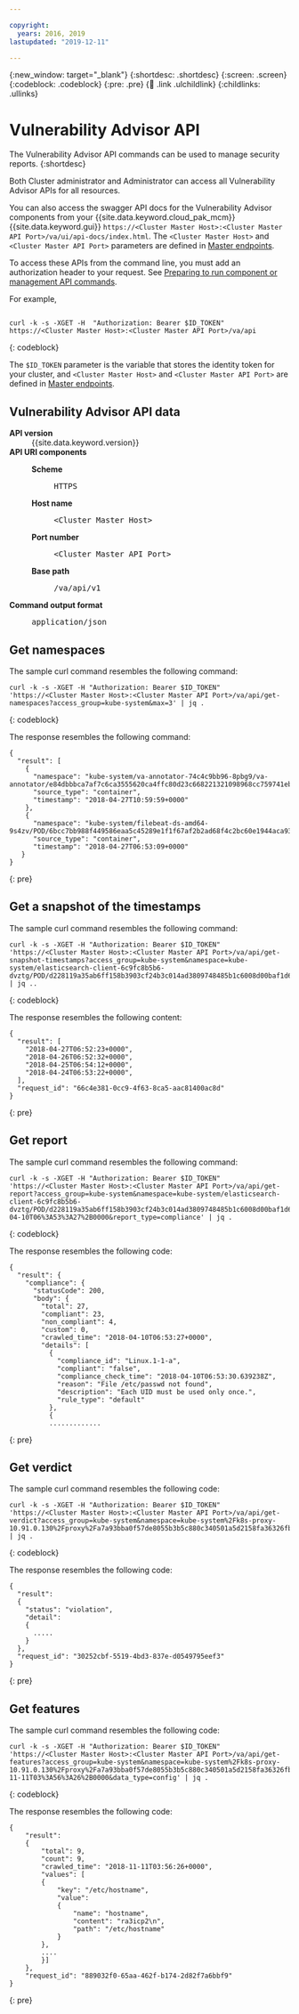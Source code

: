 ```yaml
---

copyright:
  years: 2016, 2019
lastupdated: "2019-12-11"

---
```


{:new_window: target="_blank"}
{:shortdesc: .shortdesc}
{:screen: .screen}
{:codeblock: .codeblock}
{:pre: .pre}
{:child: .link .ulchildlink}
{:childlinks: .ullinks}

# Vulnerability Advisor API

The Vulnerability Advisor API commands can be used to manage security reports.
{:shortdesc}

Both Cluster administrator and Administrator can access all Vulnerability Advisor APIs for all resources.

You can also access the swagger API docs for the Vulnerability Advisor components from your {{site.data.keyword.cloud_pak_mcm}} {{site.data.keyword.gui}} `https://<Cluster Master Host>:<Cluster Master API Port>/va/ui/api-docs/index.html`. The `<Cluster Master Host>` and `<Cluster Master API Port>` parameters are defined in [Master endpoints](../installer/3.2.2/cluster_endpoints.md#master).

To access these APIs from the command line, you must add an authorization header to your request. See [Preparing to run component or management API commands](../iam/3.4.0/apis/access_api.md).

For example,

```

curl -k -s -XGET -H  "Authorization: Bearer $ID_TOKEN" https://<Cluster Master Host>:<Cluster Master API Port>/va/api

```
{: codeblock}

The `$ID_TOKEN` parameter is the variable that stores the identity token for your cluster, and `<Cluster Master Host>` and `<Cluster Master API Port>` are defined in [Master endpoints](../installer/3.2.2/cluster_endpoints.md#master).


## Vulnerability Advisor API data

<dl>
<dt><b>API version</b></dt>
<dd>{{site.data.keyword.version}}</dd>
<dt><b>API URI components</b></dt>
<dd>
<dl>
<dt><b>Scheme</b></dt>
<dd><pre>HTTPS</pre></dd>
<dt><b>Host name</b></dt>
<dd><pre>&lt;Cluster Master Host&gt;</pre></dd>
<dt><b>Port number</b></dt>
<dd><pre>&lt;Cluster Master API Port&gt;</pre></dd>
<dt><b>Base path</b></dt>
<dd><pre>/va/api/v1</pre></dd>
</dl>
</dd>
<dt><b>Command output format</b></dt>
<dd><pre>application/json</pre></dd>
</dl>


## Get namespaces
The sample curl command resembles the following command:

```
curl -k -s -XGET -H "Authorization: Bearer $ID_TOKEN" 'https://<Cluster Master Host>:<Cluster Master API Port>/va/api/get-namespaces?access_group=kube-system&max=3' | jq .
```
{: codeblock}

The response resembles the following command:

```
{
  "result": [
    {
      "namespace": "kube-system/va-annotator-74c4c9bb96-8pbg9/va-annotator/e84dbbbca7af7c6ca3555620ca4ffc80d23c668221321098968cc759741ebaea",
      "source_type": "container",
      "timestamp": "2018-04-27T10:59:59+0000"
    },
    {
      "namespace": "kube-system/filebeat-ds-amd64-9s4zv/POD/6bcc7bb988f449586eaa5c45289e1f1f67af2b2ad68f4c2bc60e1944aca93e47",
      "source_type": "container",
      "timestamp": "2018-04-27T06:53:09+0000"
   }
}
```
{: pre}

## Get a snapshot of the timestamps

The sample curl command resembles the following command:

```
curl -k -s -XGET -H "Authorization: Bearer $ID_TOKEN" 'https://<Cluster Master Host>:<Cluster Master API Port>/va/api/get-snapshot-timestamps?access_group=kube-system&namespace=kube-system/elasticsearch-client-6c9fc8b5b6-dvztg/POD/d228119a35ab6ff158b3903cf24b3c014ad3809748485b1c6008d00baf1d6487' | jq ..
```
{: codeblock}

The response resembles the following content:

```
{
  "result": [
    "2018-04-27T06:52:23+0000",
    "2018-04-26T06:52:32+0000",
    "2018-04-25T06:54:12+0000",
    "2018-04-24T06:53:22+0000",
  ],
  "request_id": "66c4e381-0cc9-4f63-8ca5-aac81400ac8d"
}
```
{: pre}

## Get report

The sample curl command resembles the following command:

```
curl -k -s -XGET -H "Authorization: Bearer $ID_TOKEN" 'https://<Cluster Master Host>:<Cluster Master API Port>/va/api/get-report?access_group=kube-system&namespace=kube-system/elasticsearch-client-6c9fc8b5b6-dvztg/POD/d228119a35ab6ff158b3903cf24b3c014ad3809748485b1c6008d00baf1d6487&timestamp=2018-04-10T06%3A53%3A27%2B0000&report_type=compliance' | jq .
```
{: codeblock}

The response resembles the following code:

```
{
  "result": {
    "compliance": {
      "statusCode": 200,
      "body": {
        "total": 27,
        "compliant": 23,
        "non_compliant": 4,
        "custom": 0,
        "crawled_time": "2018-04-10T06:53:27+0000",
        "details": [
          {
            "compliance_id": "Linux.1-1-a",
            "compliant": "false",
            "compliance_check_time": "2018-04-10T06:53:30.639238Z",
            "reason": "File /etc/passwd not found",
            "description": "Each UID must be used only once.",
            "rule_type": "default"
          },
          {
          .............
```
{: pre}

## Get verdict

The sample curl command resembles the following code:

```
curl -k -s -XGET -H "Authorization: Bearer $ID_TOKEN" 'https://<Cluster Master Host>:<Cluster Master API Port>/va/api/get-verdict?access_group=kube-system&namespace=kube-system%2Fk8s-proxy-10.91.0.130%2Fproxy%2Fa7a93bba0f57de8055b3b5c880c340501a5d2158fa36326fbc76392e243b55f4&policy_name=package_vulnerability_found&source_type=container' | jq .
```
{: codeblock}

The response resembles the following code:

```
{
  "result":
  {
    "status": "violation",
    "detail":
    {
      .....
    }
  },
  "request_id": "30252cbf-5519-4bd3-837e-d0549795eef3"
}
```
{: pre}

## Get features

The sample curl command resembles the following code:

```
curl -k -s -XGET -H "Authorization: Bearer $ID_TOKEN" 'https://<Cluster Master Host>:<Cluster Master API Port>/va/api/get-features?access_group=kube-system&namespace=kube-system%2Fk8s-proxy-10.91.0.130%2Fproxy%2Fa7a93bba0f57de8055b3b5c880c340501a5d2158fa36326fbc76392e243b55f4&source_type=container&timestamp=2018-11-11T03%3A56%3A26%2B0000&data_type=config' | jq .
```
{: codeblock}

The response resembles the following code:

```
{
    "result":
    {
        "total": 9,
        "count": 9,
        "crawled_time": "2018-11-11T03:56:26+0000",
        "values": [
        {
            "key": "/etc/hostname",
            "value":
            {
                "name": "hostname",
                "content": "ra3icp2\n",
                "path": "/etc/hostname"
            }
        },
        ....
        }]
    },
    "request_id": "889032f0-65aa-462f-b174-2d82f7a6bbf9"
}
```
{: pre}
